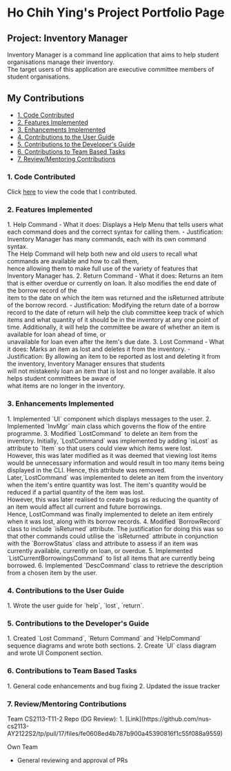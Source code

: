 # Ho Chih Ying's Project Portfolio Page

## Project: Inventory Manager
Inventory Manager is a command line application that aims to help student organisations manage their inventory. <br>
The target users of this application are executive committee members of student organisations.

## My Contributions
<ul>
    <li><a href="#code">1. Code Contributed </a></li>
    <li><a href="#features">2. Features Implemented </a></li>
    <li><a href="#enhancements">3. Enhancements Implemented </a></li>
    <li><a href="#ug">4. Contributions to the User Guide </a></li>
    <li><a href="#dg">5. Contributions to the Developer's Guide </a></li>
    <li><a href="#team">6. Contributions to Team Based Tasks </a></li>
    <li><a href="#review">7. Review/Mentoring Contributions </a></li>
</ul>

<h3 id="code">1. Code Contributed </h3>
Click <a href="https://nus-cs2113-ay2122s2.github.io/tp-dashboard/?search=chihyingho&breakdown=true&sort=groupTitle&sortWithin=title&since=2022-02-18&timeframe=commit&mergegroup=&groupSelect=groupByRepos&checkedFileTypes=docs~functional-code~test-code~other">here</a> to view the code that I contributed.

<h3 id="features">2. Features Implemented </h3>
1. Help Command
- What it does:
  Displays a Help Menu that tells users what each command does and the correct syntax for calling them.
- Justification:
  Inventory Manager has many commands, each with its own command syntax.<br>
  The Help Command will help both new and old users to recall what commands are available and how to call them, <br>
  hence allowing them to make full use of the variety of features that Inventory Manager has.
2. Return Command
- What it does:
  Returns an item that is either overdue or currently on loan. It also modifies the end date of the borrow record of the
  <br> item to the date on which the item was returned and the isReturned attribute of the borrow record.
- Justification:
  Modifying the return date of a borrow record to the date of return will help the club committee keep track of which
  <br> items and what quantity of it should be in the inventory at any one point of time.
  Additionally, it will help the committee be aware of whether an item is available for loan ahead of time, or
  <br> unavailable for loan even after the item's due date.
3. Lost Command
- What it does:
  Marks an item as lost and deletes it from the inventory.
- Justification:
  By allowing an item to be reported as lost and deleting it from the inventory, Inventory Manager ensures that students
  <br> will not mistakenly loan an item that is lost and no longer available. It also helps student committees be aware of
  <br> what items are no longer in the inventory.

<h3 id = "enhancements">3. Enhancements Implemented </h3>
1. Implemented `UI` component which displays messages to the user.
2. Implemented `InvMgr` main class which governs the flow of the entire programme.
3. Modified `LostCommand` to delete an item from the inventory.
   Initially, `LostCommand` was implemented by adding `isLost` as attribute to `Item` so that users could view which items were lost.
   <br> However, this was later modified as it was deemed that viewing lost items would be unnecessary information and would result in too many items being displayed in the CLI. Hence, this attribute was removed.
   <br> Later,`LostCommand` was implemented to delete an item from the inventory when the item's entire quantity was lost. The item's quantity would be reduced if a partial quantity of the item was lost.
   <br> However, this was later realised to create bugs as reducing the quantity of an item would affect all current and future borrowings.
   <br> Hence, LostCommand was finally implemented to delete an item entirely when it was lost, along with its borrow records.
4. Modified `BorrowRecord` class to include `isReturned` attribute.
   The justification for doing this was so that other commands could utilise the `isReturned` attribute in conjunction with the `BorrowStatus` class and attribute to assess if an item was currently available, currently on loan, or overdue.
5. Implemented `ListCurrentBorrowingsCommand` to list all items that are currently being borrowed.
6. Implemented `DescCommand` class to retrieve the description from a chosen item by the user.

<h3 id="ug">4. Contributions to the User Guide </h3>
1. Wrote the user guide for `help`, `lost`, `return`.

<h3 id="dg">5. Contributions to the Developer's Guide </h3>
1. Created `Lost Command`, `Return Command` and `HelpCommand` sequence diagrams and wrote both sections.
2. Create `UI` class diagram and wrote UI Component section.

<h3 id="team">6. Contributions to Team Based Tasks </h3>
1. General code enhancements and bug fixing
2. Updated the issue tracker

<h3 id="review">7. Review/Mentoring Contributions </h3>
Team CS2113-T11-2 Repo (DG Review):
1. [Link](https://github.com/nus-cs2113-AY2122S2/tp/pull/17/files/fe0608ed4b787b900a45390816f1c55f088a9559)

Own Team
- General reviewing and approval of PRs



